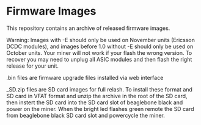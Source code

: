 Firmware Images
======

This repository contains an archive of released firmware images.

Warning: Images with -E should only be used on November units (Ericsson DCDC modules), and images before 1.0 without -E should only be used on October units. Your miner will not work if your flash the wrong version. To recover you may need to unplug all ASIC modules and then flash the right release for your unit.


.bin files are firmware upgrade files installed via web interface

_SD.zip files are SD card images for full relash. To install these format and SD card in VFAT format and unzip the archive in the root of the SD card, then instert the SD card into the SD card slot of beaglebone black and power on the miner. When the bright led flashes green remote the SD card from beaglebone black SD card slot and powercycle the miner.
